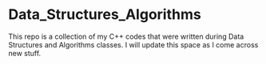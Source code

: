 # Data_Structures_Algorithms

This repo is a collection of my C++ codes that were written during Data Structures and Algorithms classes. I will update this space as I come across new stuff.

